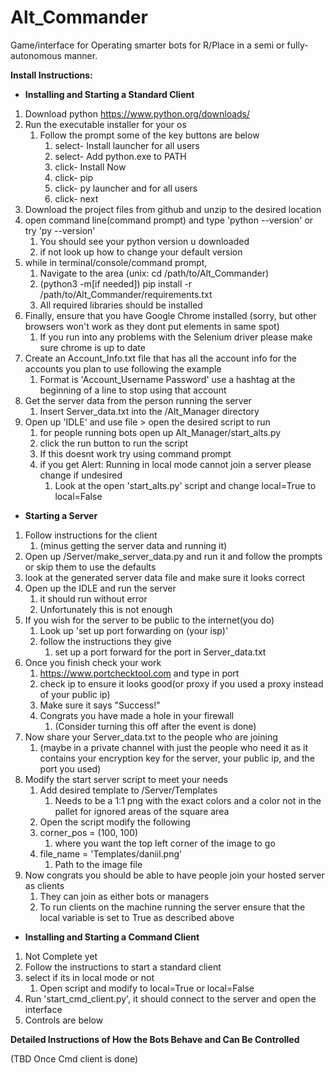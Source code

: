 # Alt_Commander
Game/interface for Operating smarter bots for R/Place in a semi or fully-autonomous manner.

**Install Instructions:**
- **Installing and Starting a Standard Client**
1. Download python https://www.python.org/downloads/
2. Run the executable installer for your os
   1. Follow the prompt some of the key buttons are below
      1. select- Install launcher for all users
      2. select- Add python.exe to PATH
      3. click- Install Now
      4. click- pip
      5. click- py launcher and for all users
      6. click- next
3. Download the project files from github and unzip to the desired location
4. open command line(command prompt) and type 'python --version' or try 'py --version'
   1. You should see your python version u downloaded 
   2. if not look up how to change your default version
5. while in terminal/console/command prompt, 
   1. Navigate to the area (unix: cd /path/to/Alt_Commander)
   2. (python3 -m[if needed]) pip install -r /path/to/Alt_Commander/requirements.txt
   3. All required libraries should be installed
6. Finally, ensure that you have Google Chrome installed (sorry, but other browsers won't work as they dont put elements in same spot)
   1. If you run into any problems with the Selenium driver please make sure chrome is up to date
7. Create an Account_Info.txt file that has all the account info for the accounts you plan to use following the example
   1. Format is 'Account_Username Password' use a hashtag at the beginning of a line to stop using that account
8. Get the server data from the person running the server
   1. Insert Server_data.txt into the /Alt_Manager directory
9. Open up 'IDLE' and use file > open the desired script to run
   1. for people running bots open up Alt_Manager/start_alts.py
   2. click the run button to run the script
   3. If this doesnt work try using command prompt
   4. if you get Alert: Running in local mode cannot join a server please change if undesired
      1. Look at the open 'start_alts.py' script and change local=True to local=False
- **Starting a Server**
1. Follow instructions for the client
   1. (minus getting the server data and running it)
2. Open up /Server/make_server_data.py and run it and follow the prompts or skip them to use the defaults
3. look at the generated server data file and make sure it looks correct
4. Open up the IDLE and run the server
   1. it should run without error
   2. Unfortunately this is not enough
5. If you wish for the server to be public to the internet(you do)
   1. Look up 'set up port forwarding on (your isp)'
   2. follow the instructions they give
      1. set up a port forward for the port in Server_data.txt
6. Once you finish check your work
   1. https://www.portchecktool.com and type in port
   2. check ip to ensure it looks good(or proxy if you used a proxy instead of your public ip)
   3. Make sure it says "Success!"
   4. Congrats you have made a hole in your firewall
      1. (Consider turning this off after the event is done)
7. Now share your Server_data.txt to the people who are joining
   1. (maybe in a private channel with just the people who need it as it contains your encryption key for the server, your public ip, and the port you used)
8. Modify the start server script to meet your needs
   1. Add desired template to /Server/Templates
      1. Needs to be a 1:1 png with the exact colors and a color not in the pallet for ignored areas of the square area
   2. Open the script modify the following
   3. corner_pos = (100, 100) 
      1. where you want the top left corner of the image to go
   4. file_name = 'Templates/daniil.png'
      1. Path to the image file
9. Now congrats you should be able to have people join your hosted server as clients
   1. They can join as either bots or managers
   2. To run clients on the machine running the server ensure that the local variable is set to True as described above
- **Installing and Starting a Command Client**
1. Not Complete yet
2. Follow the instructions to start a standard client
3. select if its in local mode or not
   1. Open script and modify to local=True or local=False
4. Run 'start_cmd_client.py', it should connect to the server and open the interface
5. Controls are below

**Detailed Instructions of How the Bots Behave and Can Be Controlled**

(TBD Once Cmd client is done)